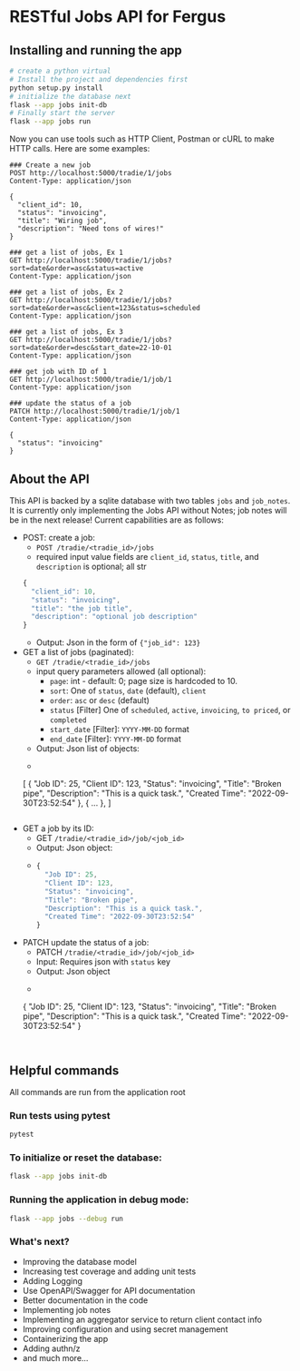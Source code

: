 # RESTful Jobs API for Fergus

## Installing and running the app

```bash
# create a python virtual
# Install the project and dependencies first
python setup.py install
# initialize the database next
flask --app jobs init-db
# Finally start the server
flask --app jobs run
```

Now you can use tools such as HTTP Client, Postman or cURL to make HTTP calls. Here are some examples:

```
### Create a new job
POST http://localhost:5000/tradie/1/jobs
Content-Type: application/json

{
  "client_id": 10,
  "status": "invoicing",
  "title": "Wiring job",
  "description": "Need tons of wires!"
}

### get a list of jobs, Ex 1
GET http://localhost:5000/tradie/1/jobs?sort=date&order=asc&status=active
Content-Type: application/json

### get a list of jobs, Ex 2
GET http://localhost:5000/tradie/1/jobs?sort=date&order=asc&client=123&status=scheduled
Content-Type: application/json

### get a list of jobs, Ex 3
GET http://localhost:5000/tradie/1/jobs?sort=date&order=desc&start_date=22-10-01
Content-Type: application/json

### get job with ID of 1
GET http://localhost:5000/tradie/1/job/1
Content-Type: application/json

### update the status of a job
PATCH http://localhost:5000/tradie/1/job/1
Content-Type: application/json

{
  "status": "invoicing"
}
```

## About the API

This API is backed by a sqlite database with two tables `jobs` and `job_notes`.
It is currently only implementing the Jobs API without Notes; job notes will be in the next release!
Current capabilities are as follows:

- POST: create a job:
    - `POST /tradie/<tradie_id>/jobs`
    - required input value fields are `client_id`, `status`, `title`, and `description` is optional; all str
    ```js
    {
      "client_id": 10,
      "status": "invoicing",
      "title": "the job title",
      "description": "optional job description"
    }
    ```
    - Output: Json in the form of `{"job_id": 123}`
- GET a list of jobs (paginated):
    - `GET /tradie/<tradie_id>/jobs`
    - input query parameters allowed (all optional):
        - `page`: int - default: 0; page size is hardcoded to 10.
        - `sort`: One of `status`, `date` (default), `client`
        - `order`: `asc` or `desc` (default)
        - `status` [Filter] One of `scheduled`, `active`, `invoicing`, `to priced`, or `completed`
        - `start_date` [Filter]: `YYYY-MM-DD` format
        - `end_date` [Filter]: `YYYY-MM-DD` format
    - Output: Json list of objects:
    - ```js
    [
      {
        "Job ID": 25,
        "Client ID": 123,
        "Status": "invoicing",
        "Title": "Broken pipe",
        "Description": "This is a quick task.",
        "Created Time": "2022-09-30T23:52:54"
      },
      { ... },
    ]
    ```
- GET a job by its ID:
    - GET `/tradie/<tradie_id>/job/<job_id>`
    - Output: Json object:
  - ```js
    {
      "Job ID": 25,
      "Client ID": 123,
      "Status": "invoicing",
      "Title": "Broken pipe",
      "Description": "This is a quick task.",
      "Created Time": "2022-09-30T23:52:54"
    }
    ```
- PATCH update the status of a job:
    - PATCH `/tradie/<tradie_id>/job/<job_id>`
    - Input: Requires json with `status` key
    - Output: Json object
    - ```js
    {
      "Job ID": 25,
      "Client ID": 123,
      "Status": "invoicing",
      "Title": "Broken pipe",
      "Description": "This is a quick task.",
      "Created Time": "2022-09-30T23:52:54"
    }
    ```


## Helpful commands

All commands are run from the application root

### Run tests using pytest

```bash
pytest
```

### To initialize or reset the database:

```bash
flask --app jobs init-db
```

### Running the application in debug mode:

```bash
flask --app jobs --debug run
```

### What's next?

- Improving the database model
- Increasing test coverage and adding unit tests
- Adding Logging
- Use OpenAPI/Swagger for API documentation
- Better documentation in the code
- Implementing job notes
- Implementing an aggregator service to return client contact info
- Improving configuration and using secret management
- Containerizing the app
- Adding authn/z
- and much more...